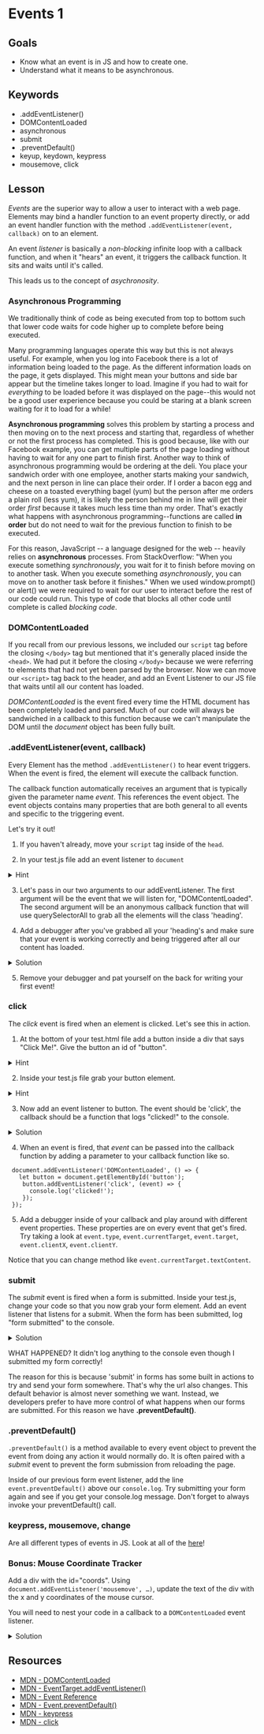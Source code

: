# Events 1

## Goals
  * Know what an event is in JS and how to create one. 
  * Understand what it means to be asynchronous. 

## Keywords

* .addEventListener()
* DOMContentLoaded
* asynchronous
* submit
* .preventDefault()
* keyup, keydown, keypress
* mousemove, click


## Lesson

*Events* are the superior way to allow a user to interact with a web page.
Elements may bind a handler function to an event property directly, or add an event handler function with the method 
`.addEventListener(event, callback)` on to an element.

An event *listener* is basically a _non-blocking_ infinite loop with a callback function, and when it "hears" an event, 
it triggers the callback function. It sits and waits until it's called. 

This leads us to the concept of _asychronosity_. 

### Asynchronous Programming

We traditionally think of code as being executed from top to bottom such that lower code waits 
for code higher up to complete before being executed.

Many programming languages operate this way but this is not always useful. 
For example, when you log into Facebook there is a lot of information being loaded to the page. 
As the different information loads on the page, it gets displayed. 
This might mean your buttons and side bar appear but the timeline takes longer to load. 
Imagine if you had to wait for _everything_ to be loaded before it was displayed on the page--this would not 
be a good user experience because you could be staring at a blank screen waiting for it to load for a while! 

**Asynchronous programming** solves this problem by starting a process and then moving on to the next 
process and starting that, regardless of whether or not the first process has completed. 
This is good because, like with our Facebook example, you can get multiple parts of the page loading without having to 
wait for any one part to finish first. Another way to think of asynchronous programming would be ordering at the deli. 
You place your sandwich order with one employee, another starts making your sandwich,
and the next person in line can place their order. If I order a bacon egg and cheese on a toasted everything bagel (yum) 
but the person after me orders a plain roll (less yum), it is likely the person behind me in line will get their order _first_
because it takes much less time than my order. That's exactly what happens with asynchronous programming--functions are called
**in order** but do not need to wait for the previous function to finish to be executed.

For this reason, JavaScript -- a language designed for the web -- heavily relies on **asynchronous** processes.
From StackOverflow: "When you execute something *synchronously*, you wait for it to finish before moving on to another task.
When you execute something *asynchronously*, you can move on to another task before it finishes." When we used window.prompt() or alert() 
we were required to wait for our user to interact before the rest of our code could run. This type of code that blocks all other 
code until complete is called _blocking code_. 


### **DOMContentLoaded**

If you recall from our previous lessons, we included our `script` tag before the closing `</body>` tag but mentioned that it's
generally placed inside the `<head>`. We had put it before the closing `</body>` because we were referring to elements that had not yet been parsed by the browser. Now we can move our `<script>` tag back to the header, and add an Event Listener to our JS file that waits until all our content has loaded. 

*DOMContentLoaded* is the event fired every time the HTML document has been completely loaded and parsed. 
Much of our code will always be sandwiched in a callback to this function because we can't manipulate the DOM until 
the *document* object has been fully built.

### **.addEventListener(event, callback)** 

Every Element has the method `.addEventListener()` to hear event triggers. When the event is fired, the element will execute the callback function.

The callback function automatically receives an argument that is typically given the parameter name *event*. This references the event object. The event objects contains many properties that are both general to all events and specific to the triggering event.

Let's try it out! 

1. If you haven't already, move your `script` tag inside of the `head`. 

2. In your test.js file add an event listener to `document`

<details>
  <summary>
   Hint
 </summary>
  document.addEventListener()
 </details>

3. Let's pass in our two arguments to our addEventListener. The first argument will be the event that we will listen for, "DOMContentLoaded". The second argument will be an anonymous callback function that will use querySelectorAll to grab all the elements will the class 'heading'. 

4. Add a debugger after you've grabbed all your 'heading's and make sure that your event is working correctly and being triggered after all our content has loaded. 

<details>
  <summary>
   Solution
 </summary> 
 
 ```
  document.addEventListener('DOMContentLoaded', () => {
  
    let headings = document.querySelectorAll('.heading');
    
    debugger
    
  });
  ```

 </details>

5. Remove your debugger and pat yourself on the back for writing your first event! 

### click

The *click* event is fired when an element is clicked. Let's see this in action. 

1. At the bottom of your test.html file add a button inside a div that says "Click Me!". Give the button an id of "button".  
  <details>
  <summary>
   Hint
 </summary>
 
 ```
 <div>
   <button id="button"> 
      Click Me! 
    </button> 
  </div>
 
 ```
 </details>
 
 2. Inside your test.js file grab your button element. 
 
 <details>
  <summary>
   Hint
 </summary> 
 
 ```
  document.addEventListener('DOMContentLoaded', () => {  
    let button = document.getElementById('button');       
  });
  ```
 </details>
 
 3. Now add an event listener to button. The event should be 'click', the callback should be a function that logs "clicked!" to the console. 
 
  <details>
  <summary>
   Solution
 </summary> 
 
 ```
  document.addEventListener('DOMContentLoaded', () => {  
    let button = document.getElementById('button');   
     button.addEventListener('click', () => {
       console.log('clicked!');
     });
  });
  ```
 </details>
 
 4. When an event is fired, that _event_ can be passed into the callback function by adding a parameter to your callback function like so. 
 
  
 ```
  document.addEventListener('DOMContentLoaded', () => {  
    let button = document.getElementById('button');   
     button.addEventListener('click', (event) => {
       console.log('clicked!');
     });
  });  
```

5. Add a debugger inside of your callback and play around with different event properties. These properties are on every event that get's fired. Try taking a look at `event.type`, `event.currentTarget`, `event.target`, `event.clientX`, `event.clientY`.

Notice that you can change method like `event.currentTarget.textContent`. 
 

### **submit**

The *submit* event is fired when a form is submitted. Inside your test.js, change your code so that you now grab your form element. Add an event listener that listens for a submit. When the form has been submitted, log "form submitted" to the console. 

  <details>
  <summary>
   Solution
 </summary> 
 
 ```
document.addEventListener('DOMContentLoaded', () => {
  let form = document.querySelector('form');
  form.addEventListener('submit', (event) => {
    console.log('form submitted!!');
  });
});
  ```
 </details>


WHAT HAPPENED? It didn't log anything to the console even though I submitted my form correctly! 

The reason for this is because 'submit' in forms has some built in actions to try and send your form somewhere. That's why the url also changes. This default behavior is almost never something we want. Instead, we developers prefer to have more control of what happens when our forms are submitted. For this reason we have **.preventDefault()**. 


### **.preventDefault()**

`.preventDefault()` is a method available to every event object to prevent the event from doing any action it would normally do. It is often paired with a *submit* event to prevent the form submission from reloading the page.

Inside of our previous form event listener, add the line `event.preventDefault()` above our `console.log`. Try submitting your form again and see if you get your console.log message. Don't forget to always invoke your preventDefault() call. 

### keypress, mousemove, change

Are all different types of events in JS. Look at all of the [here](https://www.w3schools.com/jsref/dom_obj_event.asp)!

### Bonus: Mouse Coordinate Tracker

Add a div with the id="coords". Using `document.addEventListener('mousemove', …)`, update the text of the div with the x and y coordinates of the mouse cursor.

You will need to nest your code in a callback to a `DOMContentLoaded` event listener.


  <details>
  <summary>
   Solution
 </summary> 
 
 ```
document.addEventListener('DOMContentLoaded', () => {

  let coords = document.getElementById('coords');
  
  document.addEventListener('mousemove', (e) => {
    coords.innerHTML = `x: ${e.clientX}, y: ${e.clientY}`;
  });
  
});
  ```
 </details>




##  Resources

* [MDN - DOMContentLoaded](https://developer.mozilla.org/en-US/docs/Web/Events/DOMContentLoaded)
* [MDN - EventTarget.addEventListener()](https://developer.mozilla.org/en-US/docs/Web/API/EventTarget/addEventListener)
* [MDN - Event Reference](https://developer.mozilla.org/en-US/docs/Web/Events)
* [MDN - Event.preventDefault()](https://developer.mozilla.org/en-US/docs/Web/API/Event/preventDefault)
* [MDN - keypress](https://developer.mozilla.org/en-US/docs/Web/Events/keypress)
* [MDN - click](https://developer.mozilla.org/en-US/docs/Web/Events/click)
